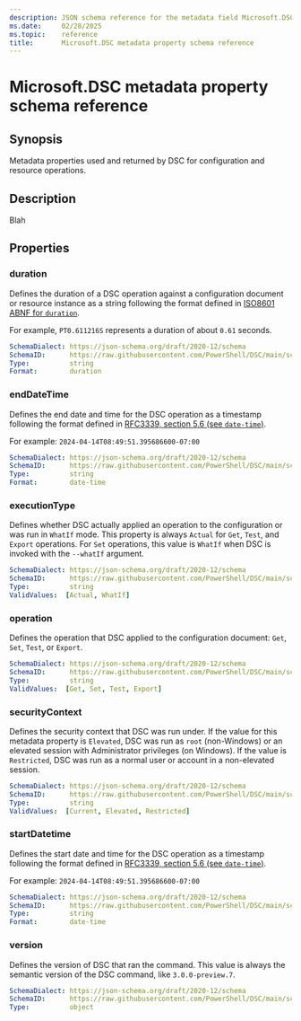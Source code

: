 ```yaml
---
description: JSON schema reference for the metadata field Microsoft.DSC
ms.date:     02/28/2025
ms.topic:    reference
title:       Microsoft.DSC metadata property schema reference
---
```


# Microsoft.DSC metadata property schema reference

## Synopsis

Metadata properties used and returned by DSC for configuration and resource operations.

## Description

Blah

## Properties

### duration

Defines the duration of a DSC operation against a configuration document or resource instance as a
string following the format defined in [ISO8601 ABNF for `duration`][01].

For example, `PT0.611216S` represents a duration of about `0.61` seconds.

```yaml
SchemaDialect: https://json-schema.org/draft/2020-12/schema
SchemaID:      https://raw.githubusercontent.com/PowerShell/DSC/main/schemas/v3.0.0/metadata/Microsoft.DSC/duration.json
Type:          string
Format:        duration
```

### endDateTime

Defines the end date and time for the DSC operation as a timestamp following the format defined in
[RFC3339, section 5.6 (see `date-time`)][02].

For example: `2024-04-14T08:49:51.395686600-07:00`

```yaml
SchemaDialect: https://json-schema.org/draft/2020-12/schema
SchemaID:      https://raw.githubusercontent.com/PowerShell/DSC/main/schemas/v3.0.0/metadata/Microsoft.DSC/endDateTime.json
Type:          string
Format:        date-time
```

### executionType

Defines whether DSC actually applied an operation to the configuration or was run in `WhatIf` mode.
This property is always `Actual` for `Get`, `Test`, and `Export` operations. For `Set` operations,
this value is `WhatIf` when DSC is invoked with the `--whatIf` argument.

```yaml
SchemaDialect: https://json-schema.org/draft/2020-12/schema
SchemaID:      https://raw.githubusercontent.com/PowerShell/DSC/main/schemas/v3.0.0/metadata/Microsoft.DSC/executionType.json
Type:          string
ValidValues:  [Actual, WhatIf]
```

### operation

Defines the operation that DSC applied to the configuration document: `Get`, `Set`, `Test`, or
`Export`.

```yaml
SchemaDialect: https://json-schema.org/draft/2020-12/schema
SchemaID:      https://raw.githubusercontent.com/PowerShell/DSC/main/schemas/v3.0.0/metadata/Microsoft.DSC/operation.json
Type:          string
ValidValues:  [Get, Set, Test, Export]
```

### securityContext

Defines the security context that DSC was run under. If the value for this metadata property is
`Elevated`, DSC was run as `root` (non-Windows) or an elevated session with Administrator
privileges (on Windows). If the value is `Restricted`, DSC was run as a normal user or account in a
non-elevated session.

```yaml
SchemaDialect: https://json-schema.org/draft/2020-12/schema
SchemaID:      https://raw.githubusercontent.com/PowerShell/DSC/main/schemas/v3.0.0/metadata/Microsoft.DSC/securityContext.json
Type:          string
ValidValues:  [Current, Elevated, Restricted]
```

### startDatetime

Defines the start date and time for the DSC operation as a timestamp following the format defined
in [RFC3339, section 5.6 (see `date-time`)][02].

For example: `2024-04-14T08:49:51.395686600-07:00`

```yaml
SchemaDialect: https://json-schema.org/draft/2020-12/schema
SchemaID:      https://raw.githubusercontent.com/PowerShell/DSC/main/schemas/v3.0.0/metadata/Microsoft.DSC/startDatetime.json
Type:          string
Format:        date-time
```

### version

Defines the version of DSC that ran the command. This value is always the semantic version of the
DSC command, like `3.0.0-preview.7`.

```yaml
SchemaDialect: https://json-schema.org/draft/2020-12/schema
SchemaID:      https://raw.githubusercontent.com/PowerShell/DSC/main/schemas/v3.0.0/metadata/Microsoft.DSC/version.json
Type:          object
```

<!-- Reference link definitions -->
[01]: https://datatracker.ietf.org/doc/html/rfc3339#appendix-A
[02]: https://datatracker.ietf.org/doc/html/rfc3339#section-5.6
